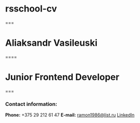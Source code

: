 # rsschool-cv
===
# Aliaksandr Vasileuski
====
# Junior Frontend Developer
===

### Contact information:

**Phone:** +375 29 212 61 47
**E-mail:** ramon1986@list.ru
[LinkedIn](https://www.linkedin.com/in/aliaksandr-vasileuski-589495214/)